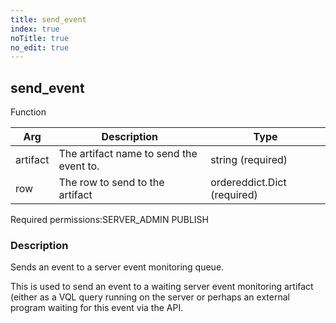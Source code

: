 ```yaml
---
title: send_event
index: true
noTitle: true
no_edit: true
---
```




<div class="vql_item"></div>


## send_event
<span class='vql_type label label-warning pull-right page-header'>Function</span>



<div class="vqlargs"></div>

Arg | Description | Type
----|-------------|-----
artifact|The artifact name to send the event to.|string (required)
row|The row to send to the artifact|ordereddict.Dict (required)

<span class="permission_list vql_type">Required permissions:</span><span class="permission_list linkcolour label label-important">SERVER_ADMIN</span>
<span class="permission_list linkcolour label label-important">PUBLISH</span>

### Description

Sends an event to a server event monitoring queue.

This is used to send an event to a waiting server event monitoring
artifact (either as a VQL query running on the server or perhaps
an external program waiting for this event via the API.


